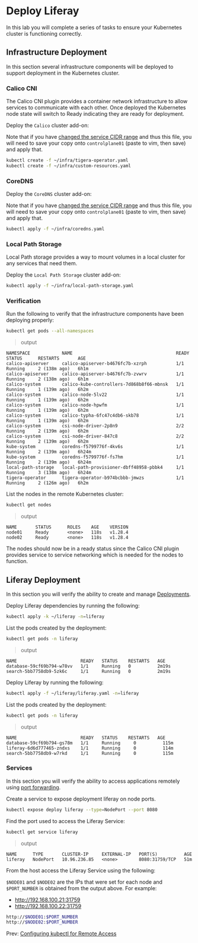 # Deploy Liferay

In this lab you will complete a series of tasks to ensure your Kubernetes cluster is functioning correctly.

## Infrastructure Deployment

In this section several infrastructure components will be deployed to support deployment in the Kubernetes cluster.  

### Calico CNI

The Calico CNI plugin provides a container network infrastructure to allow services to communicate with each other.  Once deployed the Kubernetes node state will switch to Ready indicating they are ready for deployment.

[//]: # (host:controlplane01)

Deploy the `Calico` cluster add-on:

Note that if you have [changed the service CIDR range](./01-prerequisites.md#service-network) and thus this file, you will need to save your copy onto `controlplane01` (paste to vim, then save) and apply that.

```bash
kubectl create -f ~/infra/tigera-operator.yaml 
kubectl create -f ~/infra/custom-resources.yaml
```

### CoreDNS

[//]: # (host:controlplane01)

Deploy the `CoreDNS` cluster add-on:

Note that if you have [changed the service CIDR range](./01-prerequisites.md#service-network) and thus this file, you will need to save your copy onto `controlplane01` (paste to vim, then save) and apply that.

```bash
kubectl apply -f ~/infra/coredns.yaml
```

### Local Path Storage

Local Path storage provides a way to mount volumes in a local cluster for any services that need them.

Deploy the `Local Path Storage` cluster add-on:

```bash
kubectl apply -f ~/infra/local-path-storage.yaml
```

### Verification

Run the following to verify that the infrastructure components have been deploying properly:

```bash
kubectl get pods --all-namespaces
```

> output

```
NAMESPACE            NAME                                       READY   STATUS      RESTARTS       AGE
calico-apiserver     calico-apiserver-b4676fc7b-xzrph           1/1     Running     2 (138m ago)   6h1m
calico-apiserver     calico-apiserver-b4676fc7b-zvwrv           1/1     Running     2 (138m ago)   6h1m
calico-system        calico-kube-controllers-7d868b8f66-mbnsk   1/1     Running     1 (139m ago)   6h2m
calico-system        calico-node-5lv22                          1/1     Running     1 (139m ago)   6h2m
calico-system        calico-node-hpwfm                          1/1     Running     1 (139m ago)   6h2m
calico-system        calico-typha-6fc47c4db6-skb78              1/1     Running     1 (139m ago)   6h2m
calico-system        csi-node-driver-2p8n9                      2/2     Running     2 (139m ago)   6h2m
calico-system        csi-node-driver-847c8                      2/2     Running     2 (139m ago)   6h2m
kube-system          coredns-f5799776f-4kv6s                    1/1     Running     2 (139m ago)   6h24m
kube-system          coredns-f5799776f-fs7hm                    1/1     Running     2 (139m ago)   6h24m
local-path-storage   local-path-provisioner-dbff48958-pbbk4     1/1     Running     3 (138m ago)   6h24m
tigera-operator      tigera-operator-b974bcbbb-jmwzs            1/1     Running     2 (126m ago)   6h2m
```

List the nodes in the remote Kubernetes cluster:

```bash
kubectl get nodes
```

> output

```
NAME       STATUS      ROLES    AGE    VERSION
node01     Ready       <none>   118s   v1.28.4
node02     Ready       <none>   118s   v1.28.4
```

The nodes should now be in a ready status since the Calico CNI plugin provides service to service networking which is needed for the nodes to function.

## Liferay Deployment

In this section you will verify the ability to create and manage [Deployments](https://kubernetes.io/docs/concepts/workloads/controllers/deployment/).

Deploy Liferay dependencies by running the following:

```bash
kubectl apply -k ~/liferay -n=liferay
```

[//]: # (command:kubectl wait deployment -n default nginx --for condition=Available=True --timeout=90s)

List the pods created by the deployment:

```bash
kubectl get pods -n liferay
```

> output

```
NAME                        READY   STATUS    RESTARTS   AGE
database-59cf69b794-w78vv   1/1     Running   0          2m19s
search-5bb7758db9-5zk6c     1/1     Running   0          2m19s
```

Deploy Liferay by running the following:

```bash
kubectl apply -f ~/liferay/liferay.yaml -n=liferay
```

List the pods created by the deployment:

```bash
kubectl get pods -n liferay
```

> output

```
NAME                        READY   STATUS    RESTARTS   AGE
database-59cf69b794-gs78m   1/1     Running     0          115m
liferay-6d6d777465-zndxs    1/1     Running     0          114m
search-5bb7758db9-w7rkd     1/1     Running     0          115m
```

### Services

In this section you will verify the ability to access applications remotely using [port forwarding](https://kubernetes.io/docs/tasks/access-application-cluster/port-forward-access-application-cluster/).

Create a service to expose deployment liferay on node ports.

```bash
kubectl expose deploy liferay --type=NodePort --port 8080
```

Find the port used to access the Liferay Service:

[//]: # (command:sleep 2)

```bash
kubectl get service liferay
```

> output

```
NAME      TYPE       CLUSTER-IP     EXTERNAL-IP   PORT(S)          AGE
liferay   NodePort   10.96.236.85   <none>        8080:31759/TCP   51m
```

From the host access the Liferay Service using the following:

`$NODE01` and `$NODE02` are the IPs that were set for each node and `$PORT_NUMBER` is obtained from the output above.  For example:

* http://192.168.100.21:31759
* http://192.168.100.22:31759

```bash
http://$NODE01:$PORT_NUMBER
http://$NODE02:$PORT_NUMBER
```
Prev: [Configuring kubectl for Remote Access](./10-configuring-kubectl.md)
